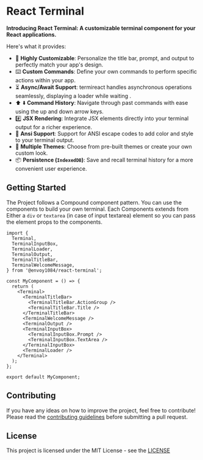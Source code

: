 # React Terminal

**Introducing React Terminal: A customizable terminal component for your React applications.**

Here's what it provides:

- 🔮 **Highly Customizable**: Personalize the title bar, prompt, and output to perfectly match your app's design.
- ⌨️ **Custom Commands**: Define your own commands to perform specific actions within your app.
- ⏳ **Async/Await Support**: termireact handles asynchronous operations seamlessly, displaying a loader while waiting .
- ⬆️ ⬇️ **Command History**: Navigate through past commands with ease using the up and down arrow keys.
- #️⃣ **JSX Rendering**: Integrate JSX elements directly into your terminal output for a richer experience.
- 🌈 **Ansi Support**: Support for ANSI escape codes to add color and style to your terminal output.
- 🎨 **Multiple Themes**: Choose from pre-built themes or create your own custom look.
- 📦 **Persistence (`IndexedDB`)**: Save and recall terminal history for a more convenient user experience.

## Getting Started

The Project follows a Compound component pattern. You can use the components to build your own terminal. Each Components extends from Either a `div` or `textarea` (in case of input textarea) element so you can pass the element props to the components.

```tsx
import {
  Terminal,
  TerminalInputBox,
  TerminalLoader,
  TerminalOutput,
  TerminalTitleBar,
  TerminalWelcomeMessage,
} from '@envoy1084/react-terminal';

const MyComponent = () => {
  return (
    <Terminal>
      <TerminalTitleBar>
        <TerminalTitleBar.ActionGroup />
        <TerminalTitleBar.Title />
      </TerminalTitleBar>
      <TerminalWelcomeMessage />
      <TerminalOutput />
      <TerminalInputBox>
        <TerminalInputBox.Prompt />
        <TerminalInputBox.TextArea />
      </TerminalInputBox>
      <TerminalLoader />
    </Terminal>
  );
};

export default MyComponent;
```

## Contributing

If you have any ideas on how to improve the project, feel free to contribute! Please read the [contributing guidelines](https://github.com/envoy1084/react-terminal) before submitting a pull request.

## License

This project is licensed under the MIT License - see the [LICENSE]()
